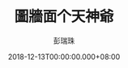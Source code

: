 ---
issue: 305
title: 圖牆面个天神爺
author: 彭瑞珠
language: 四縣
date: 2018-12-13T00:00:00.000+08:00
topic: 抒懷
difficulty: 2
wikidata: Q98096189
wikidata_link: https://www.wikidata.org/wiki/Q98096189
---